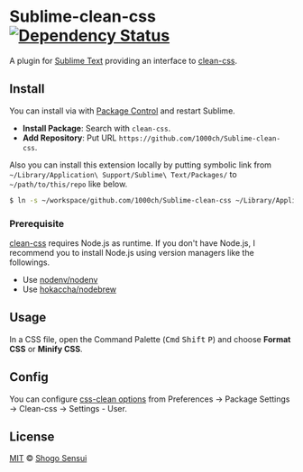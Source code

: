 # Sublime-clean-css [![Dependency Status](https://david-dm.org/1000ch/Sublime-clean-css.svg)](https://david-dm.org/1000ch/Sublime-clean-css)

A plugin for [Sublime Text](https://www.sublimetext.com/) providing an interface to [clean-css](https://github.com/clean-css/clean-css).

## Install

You can install via with [Package Control](https://packagecontrol.io/) and restart Sublime.

- **Install Package**: Search with `clean-css`.
- **Add Repository**: Put URL `https://github.com/1000ch/Sublime-clean-css`.

Also you can install this extension locally by putting symbolic link from `~/Library/Application\ Support/Sublime\ Text/Packages/` to `~/path/to/this/repo` like below.

```bash
$ ln -s ~/workspace/github.com/1000ch/Sublime-clean-css ~/Library/Application\ Support/Sublime\ Text/Packages/clean-css
```

### Prerequisite

[clean-css](https://github.com/clean-css/clean-css) requires Node.js as runtime. If you don't have Node.js, I recommend you to install Node.js using version managers like the followings.

- Use [nodenv/nodenv](https://github.com/nodenv/nodenv)
- Use [hokaccha/nodebrew](https://github.com/hokaccha/nodebrew)

## Usage

In a CSS file, open the Command Palette (<kbd>Cmd</kbd> <kbd>Shift</kbd> <kbd>P</kbd>) and choose **Format CSS** or **Minify CSS**.

## Config

You can configure [css-clean options](https://github.com/clean-css/clean-css#constructor-options) from Preferences → Package Settings → Clean-css → Settings - User.

## License

[MIT](https://1000ch.mit-license.org) © [Shogo Sensui](https://github.com/1000ch)
